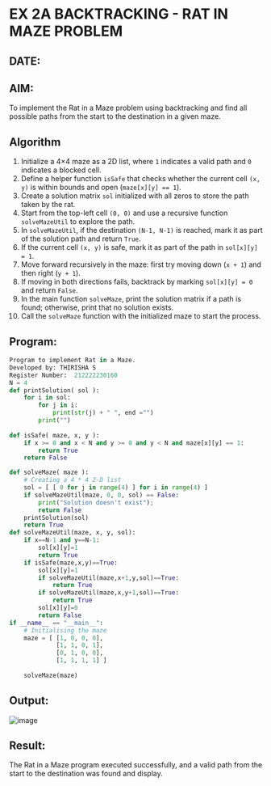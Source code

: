 # EX 2A BACKTRACKING - RAT IN MAZE PROBLEM
## DATE:
## AIM:
To implement the Rat in a Maze problem using backtracking and find all possible paths from the start to the destination in a given maze.


## Algorithm
1. Initialize a 4×4 maze as a 2D list, where `1` indicates a valid path and `0` indicates a blocked cell.  
2. Define a helper function `isSafe` that checks whether the current cell `(x, y)` is within bounds and open (`maze[x][y] == 1`).  
3. Create a solution matrix `sol` initialized with all zeros to store the path taken by the rat.  
4. Start from the top-left cell `(0, 0)` and use a recursive function `solveMazeUtil` to explore the path.  
5. In `solveMazeUtil`, if the destination `(N-1, N-1)` is reached, mark it as part of the solution path and return `True`.  
6. If the current cell `(x, y)` is safe, mark it as part of the path in `sol[x][y] = 1`.  
7. Move forward recursively in the maze: first try moving down (`x + 1`) and then right (`y + 1`).  
8. If moving in both directions fails, backtrack by marking `sol[x][y] = 0` and return `False`.  
9. In the main function `solveMaze`, print the solution matrix if a path is found; otherwise, print that no solution exists.  
10. Call the `solveMaze` function with the initialized maze to start the process.

## Program:
```python
Program to implement Rat in a Maze.
Developed by: THIRISHA S
Register Number:  212222230160
N = 4
def printSolution( sol ):
    for i in sol:
        for j in i:
            print(str(j) + " ", end ="")
        print("")
 
def isSafe( maze, x, y ):
    if x >= 0 and x < N and y >= 0 and y < N and maze[x][y] == 1:
        return True
    return False

def solveMaze( maze ):
    # Creating a 4 * 4 2-D list
    sol = [ [ 0 for j in range(4) ] for i in range(4) ]
    if solveMazeUtil(maze, 0, 0, sol) == False:
        print("Solution doesn't exist");
        return False
    printSolution(sol)
    return True
def solveMazeUtil(maze, x, y, sol):
    if x==N-1 and y==N-1:
        sol[x][y]=1
        return True
    if isSafe(maze,x,y)==True:
        sol[x][y]=1
        if solveMazeUtil(maze,x+1,y,sol)==True:
            return True
        if solveMazeUtil(maze,x,y+1,sol)==True:
            return True
        sol[x][y]=0
        return False
if __name__ == "__main__":
    # Initialising the maze
    maze = [ [1, 0, 0, 0],
             [1, 1, 0, 1],
             [0, 1, 0, 0],
             [1, 1, 1, 1] ]
              
    solveMaze(maze)
```

## Output:
![image](https://github.com/user-attachments/assets/a6ba080e-bcb7-490c-869e-eea3d547dacf)

## Result:
The Rat in a Maze program executed successfully, and a valid path from the start to the destination was found and display.
